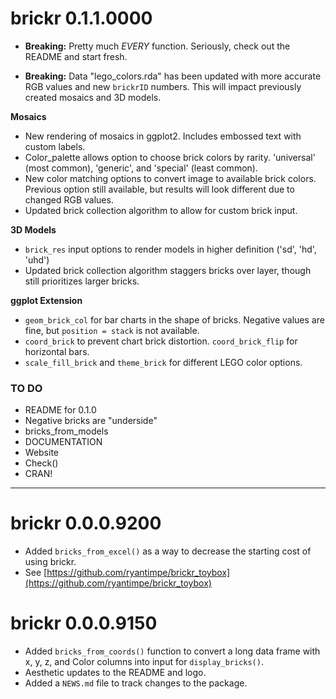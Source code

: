 # brickr 0.1.1.0000

* **Breaking:** Pretty much *EVERY* function. Seriously, check out the README and start fresh.

* **Breaking:** Data "lego_colors.rda" has been updated with more accurate RGB values and new `brickrID` numbers. This will impact previously created mosaics and 3D models.

**Mosaics**

* New rendering of mosaics in ggplot2. Includes embossed text with custom labels.
* Color_palette allows option to choose brick colors by rarity. 'universal' (most common), 'generic', and 'special' (least common).
* New color matching options to convert image to available brick colors. Previous option still available, but results will look different due to changed RGB values.
* Updated brick collection algorithm to allow for custom brick input.

**3D Models**

* `brick_res` input options to render models in higher definition ('sd', 'hd', 'uhd')
* Updated brick collection algorithm staggers bricks over layer, though still prioritizes larger bricks.

**ggplot Extension**

* `geom_brick_col` for bar charts in the shape of bricks. Negative values are fine, but `position = stack` is not available.
* `coord_brick` to prevent chart brick distortion. `coord_brick_flip` for horizontal bars.
* `scale_fill_brick` and `theme_brick` for different LEGO color options.

### TO DO

* README for 0.1.0
* Negative bricks are "underside"
* bricks_from_models
* DOCUMENTATION
* Website
* Check()
* CRAN!

----

# brickr 0.0.0.9200

* Added `bricks_from_excel()` as a way to decrease the starting cost of using brickr. 
* See [https://github.com/ryantimpe/brickr_toybox](https://github.com/ryantimpe/brickr_toybox)

# brickr 0.0.0.9150

* Added `bricks_from_coords()` function to convert a long data frame with x, y, z, and Color columns into input for `display_bricks()`.
* Aesthetic updates to the README and logo.
* Added a `NEWS.md` file to track changes to the package.
